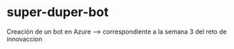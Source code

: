 # super-duper-bot
Creación de un bot en Azure --> correspondiente a la semana 3 del reto de innovaccion 
